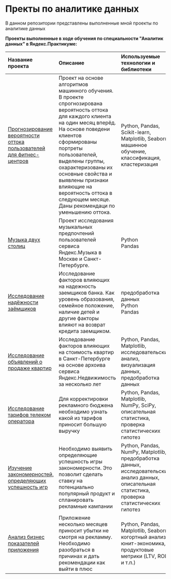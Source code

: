 # Пректы по аналитике данных
В данном репозитории представлены выполненные мной проекты по аналитике данных

<b>Проекты выполненные в ходе обучения по специальности "Аналитик данных" в Яндекс.Практикуме:</b>

|Название проекта| Описание| Используемые технологии и библиотеки | Область деятельности |
|:---------------|:--------------------------------------------------|:------------|:----------|
|[Прогнозирование вероятности оттока пользователей для фитнес-центров](https://github.com/DenisChesnokov/DataAnalyticsProjects/blob/main/fitness_club_customer_churn_prediction/)|Проект на основе алгоритмов машинного обучения. В проекте спрогнозирована вероятность оттока для каждого клиента на один месяц вперёд. На основе поведени клиентов сформированы портреты пользователей, выделены группы, охарактеризованы их основные свойства и выявлены признаки влияющие на вероятность оттока в следующем месяце. Даны рекомендаци по уменьшению оттока.| Python, Pandas, Scikit-learn, Matplotlib, Seaborn, машинное обучение, классификация, кластеризация| Бизнес<br>Оффлайн | 
|[Музыка двух столиц](https://github.com/DenisChesnokov/DataAnalyticsProjects/blob/main/music_of_two_capitals/)|Проект исследования музыкальных предпочтений пользователей сервиса Яндекс.Музыка в Москве и Санкт-Петербурге.|Python<br>Pandas|Интернет-сервисы<br>Стриминговый сервис|
|[Исследование надёжности заёмщиков](https://github.com/DenisChesnokov/DataAnalyticsProjects/blob/main/customer_reliability_research/)|Исследование факторов влияющих на надежность заемщиков банка. Как уровень образования, семейное положение, наличие детей и другие факторы влияют на возврат кредита заемщиком.|предобработка данных<br>Python<br>Pandas|Банковская сфера<br>Кредитование|
|[Исследование объявлений о продаже квартир](https://github.com/DenisChesnokov/DataAnalyticsProjects/blob/main/real_estate_market/)|Исследование факторов влияющих на стоимость квартир в Санкт-Петербурге на основе архоива сервиса Яндекс.Недвижимость за несколько лет|Python, Pandas,<br>Matplotlib,<br>исследовательский анализ,<br>визуализация данных,<br>предобработка данных|Интернет-сервисы<br>Площадки объявлений|
|[Исследование тарифов телеком оператора](https://github.com/DenisChesnokov/DataAnalyticsProjects/tree/main/telecom_tariffs)|Для корректировки рекламного бюджена необходимо узнать какой из тарифов приносит большую выручку|Python, Pandas,<br>Matplotlib,<br>NumPy, SciPy,<br>описательная статистика,<br>проверка статистических гипотез|Телеком|
|[Изучение закономерностей, определяющих успешность игр](https://github.com/DenisChesnokov/DataAnalyticsProjects/tree/main/game_success_research)|Необходимо выявить определяющие успешность игры закономерности. Это позволит сделать ставку на потенциально популярный продукт и спланировать рекламные кампании|Python, Pandas, NumPy, Matplotlib, предобработка данных, исследовательский анализ данных, описательная статистика, проверка статистических гипотез|Gamedev, Интернет-магазины|
|[Анализ бизнес показателей приложения](https://github.com/DenisChesnokov/DataAnalyticsProjects/tree/main/business_metrics_analysis)| Приложение несколько месяцев приносит убытки не смотря на рекламму. Необходимо разобраться в причинах и дать рекомендации как выйти в плюс| Python, Pandas, Matplotlib, Seaborn, когортный анализ, юнит-экономика, продуктовые метрики (LTV, ROI и т.п.)|Интернет-сервисы, Стартапы, Продуктовая аналитика|

